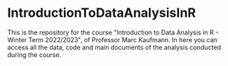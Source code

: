 # IntroductionToDataAnalysisInR

This is the repository for the course "Introduction to Data Analysis in R - Winter Term 2022/2023", of Professor Marc Kaufmann. In here you can access all the data, code and main documents of the analysis conducted during the course.